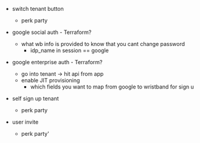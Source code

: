 - switch tenant button
    - perk party

- google social auth - Terraform?
    - what wb info is provided to know that you cant change password
        - idp_name in session == google

- google enterprise auth - Terraform?
    - go into tenant -> hit api from app
    - enable JIT provisioning 
        - which fields you want to map from google to wristband for sign u

- self sign up tenant
    - perk party

- user invite
    - perk party'